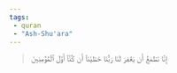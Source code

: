 ```yaml
---
tags: 
 - quran 
 - "Ash-Shu'ara"
---
```


> إِنَّا نَطۡمَعُ أَن يَغۡفِرَ لَنَا رَبُّنَا خَطَٰيَٰنَآ أَن كُنَّآ أَوَّلَ ٱلۡمُؤۡمِنِينَ
